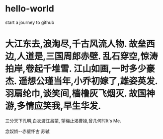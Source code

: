 # hello-world
start a journey to github

大江东去,浪淘尽,千古风流人物.
故垒西边,人道是,三国周郎赤壁.
乱石穿空,惊涛拍岸,卷起千堆雪.
江山如画,一时多少豪杰.
遥想公瑾当年,小乔初嫁了,雄姿英发.
羽扇纶巾,谈笑间,樯橹灰飞烟灭.
故国神游,多情应笑我,早生华发.
=======
三分天下孔明,白衣渡江吕蒙,
望梅止渴曹操,曾几何时It's Me.

念奴娇--赤壁怀古 苏轼